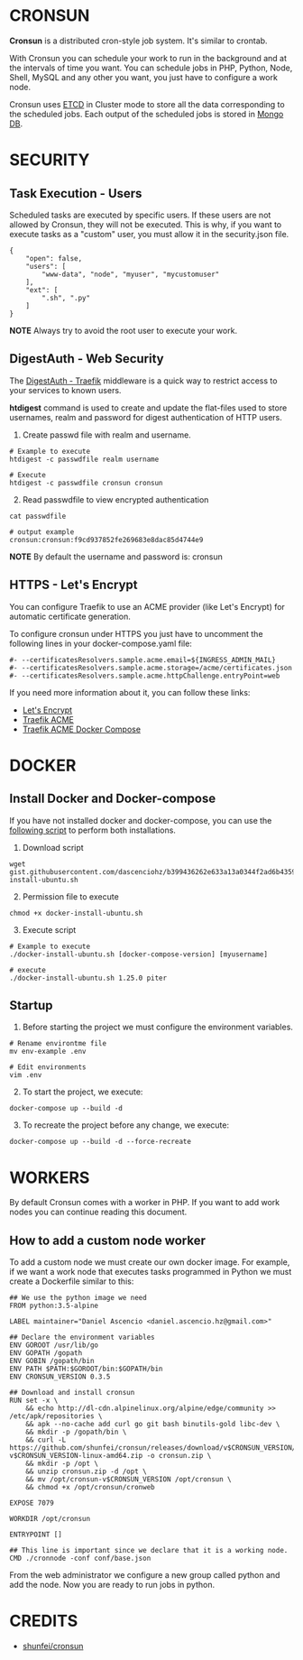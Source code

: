 # CRONSUN

**Cronsun** is a distributed cron-style job system. It's similar to crontab.

With Cronsun you can schedule your work to run in the background and at the intervals of time you want. You can schedule jobs in PHP, Python, Node, Shell, MySQL and any other you want, you just have to configure a work node.

Cronsun uses [ETCD](https://github.com/etcd-io/etcd) in Cluster mode to store all the data corresponding to the scheduled jobs. Each output of the scheduled jobs is stored in [Mongo DB](https://www.mongodb.com/es).

# SECURITY

## Task Execution - Users

Scheduled tasks are executed by specific users. If these users are not allowed by Cronsun, they will not be executed.
This is why, if you want to execute tasks as a "custom" user, you must allow it in the security.json file.

```
{
    "open": false,
    "users": [
        "www-data", "node", "myuser", "mycustomuser"
    ],
    "ext": [
        ".sh", ".py"
    ]
}
```

**NOTE** Always try to avoid the root user to execute your work.

## DigestAuth - Web Security
The [DigestAuth - Traefik](https://docs.traefik.io/middlewares/digestauth) middleware is a quick way to restrict access to your services to known users.

**htdigest** command is used to create and update the flat-files used to store usernames, realm and password for digest authentication of HTTP users.

1. Create passwd file with realm and username.

```
# Example to execute
htdigest -c passwdfile realm username

# Execute
htdigest -c passwdfile cronsun cronsun
```

2. Read passwdfile to view encrypted authentication

```
cat passwdfile

# output example
cronsun:cronsun:f9cd937852fe269683e8dac85d4744e9
```

**NOTE** By default the username and password is: cronsun

## HTTPS - Let's Encrypt

You can configure Traefik to use an ACME provider (like Let's Encrypt) for automatic certificate generation.

To configure cronsun under HTTPS you just have to uncomment the following lines in your docker-compose.yaml file:

```
#- --certificatesResolvers.sample.acme.email=${INGRESS_ADMIN_MAIL}
#- --certificatesResolvers.sample.acme.storage=/acme/certificates.json
#- --certificatesResolvers.sample.acme.httpChallenge.entryPoint=web
```

If you need more information about it, you can follow these links:

* [Let's Encrypt](https://letsencrypt.org/)
* [Traefik ACME](https://docs.traefik.io/https/acme/)
* [Traefik ACME Docker Compose](https://docs.traefik.io/user-guides/docker-compose/acme-tls/)

# DOCKER

## Install Docker and Docker-compose
If you have not installed docker and docker-compose, you can use the [following script](https://gist.githubusercontent.com/dascenciohz/b399436262e633a13a0344f2ad6b4359/raw/10910937fc8d11e1d8e20127d35d9ce15767eb5a/docker-install-ubuntu.sh) to perform both installations.

1. Download script

```
wget gist.githubusercontent.com/dascenciohz/b399436262e633a13a0344f2ad6b4359/raw/10910937fc8d11e1d8e20127d35d9ce15767eb5a/docker-install-ubuntu.sh
```

2. Permission file to execute

```
chmod +x docker-install-ubuntu.sh
```

3. Execute script

```
# Example to execute
./docker-install-ubuntu.sh [docker-compose-version] [myusername]

# execute
./docker-install-ubuntu.sh 1.25.0 piter
```

## Startup

1. Before starting the project we must configure the environment variables.

```
# Rename environtme file
mv env-example .env

# Edit environments
vim .env
```

2. To start the project, we execute:

```
docker-compose up --build -d
```

3. To recreate the project before any change, we execute:

```
docker-compose up --build -d --force-recreate
```

# WORKERS

By default Cronsun comes with a worker in PHP. If you want to add work nodes you can continue reading this document.

## How to add a custom node worker

To add a custom node we must create our own docker image. For example, if we want a work node that executes tasks programmed in Python we must create a Dockerfile similar to this:

```
## We use the python image we need
FROM python:3.5-alpine

LABEL maintainer="Daniel Ascencio <daniel.ascencio.hz@gmail.com>"

## Declare the environment variables
ENV GOROOT /usr/lib/go
ENV GOPATH /gopath
ENV GOBIN /gopath/bin
ENV PATH $PATH:$GOROOT/bin:$GOPATH/bin
ENV CRONSUN_VERSION 0.3.5

## Download and install cronsun
RUN set -x \
    && echo http://dl-cdn.alpinelinux.org/alpine/edge/community >> /etc/apk/repositories \
    && apk --no-cache add curl go git bash binutils-gold libc-dev \
    && mkdir -p /gopath/bin \
    && curl -L https://github.com/shunfei/cronsun/releases/download/v$CRONSUN_VERSION/cronsun-v$CRONSUN_VERSION-linux-amd64.zip -o cronsun.zip \
    && mkdir -p /opt \
    && unzip cronsun.zip -d /opt \
    && mv /opt/cronsun-v$CRONSUN_VERSION /opt/cronsun \
    && chmod +x /opt/cronsun/cronweb

EXPOSE 7079

WORKDIR /opt/cronsun

ENTRYPOINT []

## This line is important since we declare that it is a working node.
CMD ./cronnode -conf conf/base.json
```

From the web administrator we configure a new group called python and add the node.
Now you are ready to run jobs in python.

# CREDITS

- [shunfei/cronsun](https://github.com/shunfei/cronsun)